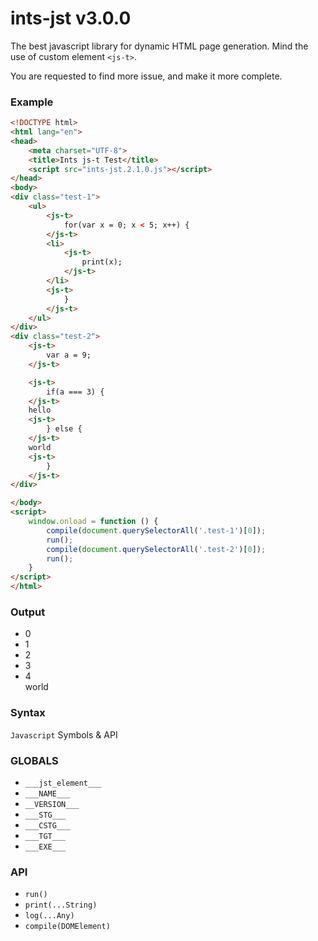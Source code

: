 # ints-jst v3.0.0

The best javascript library for dynamic HTML page generation. 
Mind the use of custom element `<js-t>`.

You are requested to find more issue, and make it more complete.

### Example
```html
<!DOCTYPE html>
<html lang="en">
<head>
    <meta charset="UTF-8">
    <title>Ints js-t Test</title>
    <script src="ints-jst.2.1.0.js"></script>
</head>
<body>
<div class="test-1">
    <ul>
        <js-t>
            for(var x = 0; x < 5; x++) {
        </js-t>
        <li>
            <js-t>
                print(x);
            </js-t>
        </li>
        <js-t>
            }
        </js-t>
    </ul>
</div>
<div class="test-2">
    <js-t>
        var a = 9;
    </js-t>

    <js-t>
        if(a === 3) {
    </js-t>
    hello
    <js-t>
        } else {
    </js-t>
    world
    <js-t>
        }
    </js-t>
</div>

</body>
<script>
    window.onload = function () {
        compile(document.querySelectorAll('.test-1')[0]);
        run();
        compile(document.querySelectorAll('.test-2')[0]);
        run();
    }
</script>
</html>
```
### Output

- 0
- 1
- 2
- 3
- 4
<br/>world

### Syntax
`Javascript` Symbols & API

### GLOBALS
- `___jst_element___`
- `___NAME___`
- `__VERSION___`
- `___STG___`
- `___CSTG___`
- `___TGT___`
- `___EXE___`

### API
- `run()`
- `print(...String)`
- `log(...Any)`
- `compile(DOMElement)`


